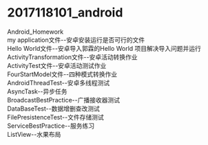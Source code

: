 # 2017118101_android
Android_Homework<br>
my application文件--安卓安装运行是否可行的文件<br>
Hello World文件--安卓导入郭霖的Hello World 项目解决导入问题并运行<br>
ActivityTransformation文件--安卓活动转换作业<br>
ActivityTest文件--安卓活动测试作业<br>
FourStartModel文件--四种模式转换作业<br>
AndroidThreadTest--安卓多线程测试<br>
AsyncTask--异步任务<br>
BroadcastBestPractice--广播接收器测试<br>
DataBaseTest--数据增删查改测试<br>
FilePresistenceTest--文件存储测试<br>
ServiceBestPractice--服务练习<br>
ListView--水果布局<br>
